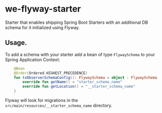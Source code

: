 # we-flyway-starter

Starter that enables shipping Spring Boot Starters with an additional DB schema for it initialized using Flyway.

## Usage.

To add a schema with your starter add a bean of type `FlywaySchema` to your Spring Application Context:

```kotlin
    @Bean
    @Order(Ordered.HIGHEST_PRECEDENCE)
    fun txObserverSchemaConfig(): FlywaySchema = object : FlywaySchema {
        override fun getName() = "starter_schema_name"
        override fun getLocation() = "__starter_schema_name"
    }
```

Flyway will look for migrations in the  `src/main/resources/__starter_schema_name` directory.
